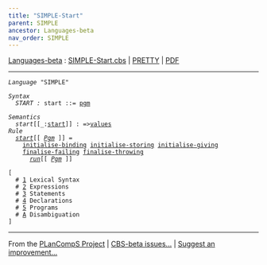 ```yaml
---
title: "SIMPLE-Start"
parent: SIMPLE
ancestor: Languages-beta
nav_order: SIMPLE
---
```


[Languages-beta] : [SIMPLE-Start.cbs] \| [PRETTY] \| [PDF]


----
<div class="highlighter-rouge"><pre class="highlight"><code><i class="keyword">Language</i> <span id="Language_SIMPLE">"SIMPLE"</span></code></pre></div>
<div class="highlighter-rouge"><pre class="highlight"><code><i class="keyword">Syntax</i>
  <i class="keyword"></i><i class="var"><i class="var"><span id="VariableStem_START">START</span></i> :</i> <span class="syn-name"><span id="SyntaxName_start">start</span></span> ::= <span class="syn-name"><a href="../SIMPLE-5-Programs/index.html#SyntaxName_pgm">pgm</a></span></code></pre></div>

<div class="highlighter-rouge"><pre class="highlight"><code><i class="keyword">Semantics</i>
  <i class="sem-name"><span id="SemanticsName_start">start</span></i>[[_:<span class="syn-name"><a href="#SyntaxName_start">start</a></span>]] : =><span class="name"><a href="../../../../../Funcons-beta/Values/Value-Types/index.html#Name_values">values</a></span>
<i class="keyword">Rule</i>
  <i class="sem-name"><a href="#SemanticsName_start">start</a></i>[[ <span id="Variable38_Pgm"><i class="var"><a href="../SIMPLE-5-Programs/index.html#VariableStem_Pgm">Pgm</a></i></span> ]] = 
    <span class="name"><a href="../../../../../Funcons-beta/Computations/Normal/Binding/index.html#Name_initialise-binding">initialise-binding</a></span> <span class="name"><a href="../../../../../Funcons-beta/Computations/Normal/Storing/index.html#Name_initialise-storing">initialise-storing</a></span> <span class="name"><a href="../../../../../Funcons-beta/Computations/Normal/Giving/index.html#Name_initialise-giving">initialise-giving</a></span>
    <span class="name"><a href="../../../../../Funcons-beta/Computations/Abnormal/Failing/index.html#Name_finalise-failing">finalise-failing</a></span> <span class="name"><a href="../../../../../Funcons-beta/Computations/Abnormal/Throwing/index.html#Name_finalise-throwing">finalise-throwing</a></span>
      <i class="sem-name"><a href="../SIMPLE-5-Programs/index.html#SemanticsName_run">run</a></i>[[ <a href="#Variable38_Pgm"><i class="var">Pgm</i></a> ]]</code></pre></div>
<div class="highlighter-rouge"><pre class="highlight"><code>[
  # <a href="../SIMPLE-1-Lexical/index.html#SectionNumber_1">1</a> Lexical Syntax
  # <a href="../SIMPLE-2-Expressions/index.html#SectionNumber_2">2</a> Expressions
  # <a href="../SIMPLE-3-Statements/index.html#SectionNumber_3">3</a> Statements
  # <a href="../SIMPLE-4-Declarations/index.html#SectionNumber_4">4</a> Declarations
  # <a href="../SIMPLE-5-Programs/index.html#SectionNumber_5">5</a> Programs
  # <a href="../SIMPLE-A-Disambiguation/index.html#SectionNumber_A">A</a> Disambiguation
]</code></pre></div>



[Funcons-beta]: /CBS-beta/docs/Funcons-beta
  "FUNCONS-BETA"
[Unstable-Funcons-beta]: /CBS-beta/docs/Unstable-Funcons-beta
  "UNSTABLE-FUNCONS-BETA"
[Languages-beta]: /CBS-beta/docs/Languages-beta
  "LANGUAGES-BETA"
[Unstable-Languages-beta]: /CBS-beta/docs/Unstable-Languages-beta
  "UNSTABLE-LANGUAGES-BETA"
[CBS-beta]: /CBS-beta
  "CBS-BETA"
[SIMPLE-Start.cbs]: https://github.com/plancomps/CBS-beta/blob/master/Languages-beta/SIMPLE/SIMPLE-cbs/SIMPLE/SIMPLE-Start/SIMPLE-Start.cbs
  "CBS SOURCE FILE ON GITHUB"
[PLAIN]: /CBS-beta/docs/Languages-beta/SIMPLE/SIMPLE-cbs/SIMPLE/SIMPLE-Start
  "CBS SOURCE WEB PAGE"
[PRETTY]: /CBS-beta/math/Languages-beta/SIMPLE/SIMPLE-cbs/SIMPLE/SIMPLE-Start
  "CBS-KATEX WEB PAGE"
[PDF]: /CBS-beta/math/Languages-beta/SIMPLE/SIMPLE-cbs/SIMPLE/SIMPLE-Start/SIMPLE-Start.pdf
  "CBS-LATEX PDF FILE"
[PLanCompS Project]: https://plancomps.github.io
  "PROGRAMMING LANGUAGE COMPONENTS AND SPECIFICATIONS PROJECT HOME PAGE"

____

From the [PLanCompS Project] | [CBS-beta issues...] | [Suggest an improvement...]

[CBS-beta issues...]: https://github.com/plancomps/CBS-beta/issues
   "CBS-BETA ISSUE REPORTS ON GITHUB"
 [Suggest an improvement...]: mailto:plancomps@gmail.com?Subject=CBS-beta%20-%20comment&Body=Re%3A%20CBS-beta%20specification%20at%20SIMPLE/SIMPLE-Start/SIMPLE-Start.cbs%0A%0AComment/Query/Issue/Suggestion%3A%0A%0A%0ASignature%3A%0A
   "GENERATE AN EMAIL TEMPLATE"
